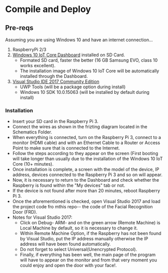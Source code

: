 # Compile and Deploy

## Pre-reqs 

Assuming you are using Windows 10 and have an internet connection...

1) RaspberryPi 2/3 
1) [Windows 10 IoT Core Dashboard](https://developer.microsoft.com/en-us/windows/iot/docs/iotdashboard "Dashboard") installed on SD Card.
    -  Formated SD card, faster the better (16 GB Samsung EVO, class 10 works excellent).
    -  The installation image of Windows 10 IoT Core will be automatically installed through the Dashboard.
1) [Visual Studio IDE 2017 Community Edition](https://www.visualstudio.com/ "Visual Studio 2017")
    - UWP Tools (will be a package option during install)
    - Windows 10 SDK 10.0.15063 (will be installed by default during install)

### Installation

+ Insert your SD card in the Raspberry Pi 3.
+ Connect the wires as shown in the frizting diagram located in the Schematics Folder.
+ When everything is connected, turn on the Raspberry Pi 3, connect to a monitor (HDMI cable) and with an Ethernet Cable to a Router or Access Point to make sure that is connected to the Internet.
+ Follow the steps according to they appear on the screen (First booting will take longer than usually due to the installation of the Windows 10 IoT Core (10+ minutes).
+ Once installation is complete, a screen with the model of the device, IP address, devices connected to the Raspberry Pi 3 and so on will appear.
+ Now, it is necessary to return to the Dashboard and check whether the Raspberry is found within the "My devices" tab or not.
+ If the device is not found after more than 20 minutes, reboot Raspberry Pi 3. 
+ Once the aforementioned is checked, open Visual Studio 2017 and load the project code fro mthis repo-- the code of the Facial Recognition Door (FRD). 
+ Notes for Visual Studio 2017:
    - Click on Debug- ARM- and on the green arrow (Remote Machine) is Local Machine by default, so it is necessary to change it.
    - Within Remote Machine Option, if the Raspberry has not been found by Visual Studio, put the IP address manually otherwise the IP address will have been found automatically. 
    - Do not forget to select Universal(Unencrypted Protocol).
    - Finally, if everything has been well, the main page of the program will have to appear on the monitor and from that very moment you could enjoy and open the door with your face!.
